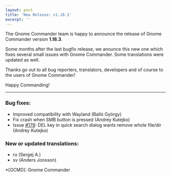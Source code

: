 ```yaml
---
layout: post
title: 'New Release: v1.18.3'
excerpt: ''
---
```


The Gnome Commander team is happy to announce the release of Gnome
Commander version **1.18.3**.

Some months after the last bugfix release, we anounce this new one which
fixes several small issues with Gnome Commander. Some translations were
updated as well.

Thanks go out to all bug reporters, translators, developers
and of course to the users of Gnome Commander!

Happy Commanding!


-----

### Bug fixes:
 * Improved compatibility with Wayland (Balló György)
 * Fix crash when SMB button is pressed (Andrey Kutejko)
 * Issue [#179](https://gitlab.gnome.org/GNOME/gnome-commander/-/issues/179): DEL key in quick search dialog wants remove whole file/dir (Andrey Kutejko)

### New or updated translations:
 * ru (Sergej A.)
 * sv (Anders Jonsson)

*[GCMD]: Gnome Commander
